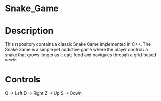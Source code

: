# Snake_Game
# Description
This repository contains a classic Snake Game implemented in C++. The Snake Game is a simple yet addictive game where the player controls a snake that grows longer as it eats food and navigates through a grid-based world.
# Controls
Q -> Left 
D -> Right
Z -> Up
S -> Down
 
